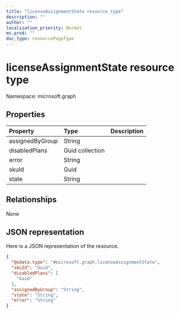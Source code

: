 ```yaml
---
title: "licenseAssignmentState resource type"
description: ""
author: ""
localization_priority: Normal
ms.prod: ""
doc_type: resourcePageType
---
```


# licenseAssignmentState resource type


Namespace: microsoft.graph



## Properties
|Property|Type|Description|
|:---|:---|:---|
|assignedByGroup|String||
|disabledPlans|Guid collection||
|error|String||
|skuId|Guid||
|state|String||

## Relationships
None

## JSON representation
Here is a JSON representation of the resource.
<!-- {
  "blockType": "resource",
  "@odata.type": "microsoft.graph.licenseAssignmentState"
}
-->
``` json
{
  "@odata.type": "#microsoft.graph.licenseAssignmentState",
  "skuId": "Guid",
  "disabledPlans": [
    "Guid"
  ],
  "assignedByGroup": "String",
  "state": "String",
  "error": "String"
}
```

